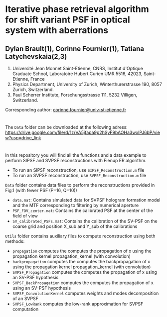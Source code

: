 # Iterative phase retrieval algorithm for shift variant PSF in optical system with aberrations
## Dylan Brault(1), Corinne Fournier(1), Tatiana Latychevskaia(2,3)
1. Université Jean Monnet Saint-Etienne, CNRS, Institut d'Optique Graduate School, Laboratoire Hubert Curien UMR 5516, 42023, Saint-Etienne, France
2. Physics Department, University of Zurich, Winterthurerstrasse 190, 8057 Zurich, Switzerland.
3. Paul Scherrer Institute, Forschungsstrasse 111, 5232 Villigen, Switzerland.

Corresponding author: corinne.fournier@univ-st-etienne.fr
#
The ``Data`` folder can be downloaded at the following adress: https://drive.google.com/file/d/1zrVA5jfapa9p2hSyF9bAOHa3wxlPJ6bP/view?usp=drive_link

#
In this repository you will find all the functions and a data example to perform SIPSF and SVPSF reconstructions with Fienup ER algorithm.

+ To run an SIPSF reconstruction, use ``SIPSF_Reconstruction.m`` file
+ To run an SVPSF reconstruction, use ``SVPSF_Reconstruction.m`` file

``Data`` folder contains data files to perform the reconstructions provided in Fig.1 (with fewer PSF (P=16, Q=10))
- ``data.mat``: Contains simulated data for SVPSF hologram formation model and the MTF corresponding to filtering by numerical aperture
- ``PSF_FOV_center.mat``: Contains the calibrated PSF at the center of the field of view
- ``SV_calibrated_PSFs.mat``: Contains the calibration of the SV-PSF on the coarse grid and position X_sub and Y_sub of the calibrations

``Utils`` folder contains auxiliary files to compute reconstruction using both methods:
- ``propagation`` computes the computes the propagation of x using the propagation kernel propagation_kernel (with convolution)
- ``backpropagation`` computes the computes the backpropagation of x using the propagation kernel propagation_kernel (with convolution)
- ``SVPSF_Propagation`` computes the computes the propagation of x using an SV-PSF hypothesis 
- ``SVPSF_BackPropagation`` computes the computes the propagation of x using an SV-PSF hypothesis 
- ``SVPSF_ConvolutionKernel`` computes weights and modes decomposition of an SVPSF
- ``SVPSF_LowRank`` computes the low-rank approximation for SVPSF computation
